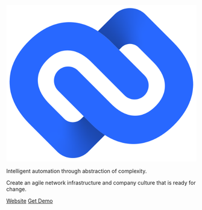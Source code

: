 ![logo](_media/neops_Brandmark_Color_RGB.svg ':size=300')

Intelligent automation through abstraction of complexity.

Create an agile network infrastructure and company culture that is ready for change.

[Website](https://neops.io)
[Get Demo](https://outlook.office365.com/owa/calendar/neopsio@zebbra.ch/bookings/)

